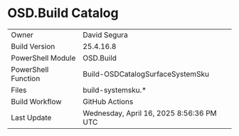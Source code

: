 ﻿# OSD.Build Catalog

| | |
|-|-|
| Owner | David Segura |
| Build Version | 25.4.16.8 |
| PowerShell Module | OSD.Build |
| PowerShell Function | Build-OSDCatalogSurfaceSystemSku |
| Files | build-systemsku.* |
| Build Workflow | GitHub Actions |
| Last Update | Wednesday, April 16, 2025 8:56:36 PM UTC |
